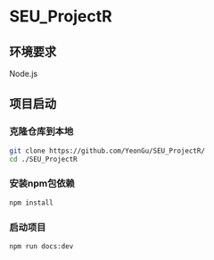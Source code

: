 # SEU_ProjectR

## 环境要求
Node.js

## 项目启动
### 克隆仓库到本地
```bash
git clone https://github.com/YeonGu/SEU_ProjectR/
cd ./SEU_ProjectR
```
### 安装npm包依赖
```bash
npm install
```
### 启动项目
```bash
npm run docs:dev
```